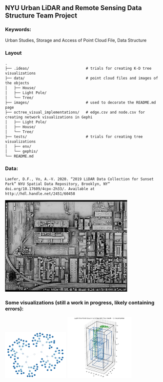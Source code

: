 ## NYU Urban LiDAR and Remote Sensing Data Structure Team Project

### Keywords: 

Urban Studies, Storage and Access of Point Cloud File, Data Structure

### Layout
```
.
├── .ideas/                          # trials for creating K-D tree visualizations
├── data/                            # point cloud files and images of the objects
│   ├── House/
│   ├── Light Pole/
│   └── Tree/
├── images/                          # used to decorate the README.md page
├── octree_visual_implementations/   # edge.csv and node.csv for creating network visualizations in Gephi
│   ├── Light Pole/
│   ├── House/
│   └── Tree/
├── tests/                           # trials for creating tree visualizations
│   ├── env/
│   └── gephis/
└── README.md
```

### Data:
```
Laefer, D.F., Vo, A.-V. 2020. “2019 LiDAR Data Collection for Sunset Park” NYU Spatial Data Repository, Brooklyn, NY” doi.org/10.17609/4cpx-2h33/. Available at http://hdl.handle.net/2451/60458
```

<img src="images/data.png" width="400" height="300">

### Some visualizations (still a work in progress, likely containing errors):

<img src="images/incomplete_kdtree_visual.png" width="200" height="150">
<img src="images/incomplete_r-tree_visual.png" width="210" height="200">